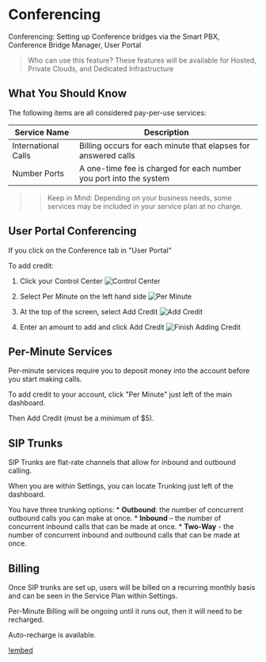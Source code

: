 # Conferencing

Conferencing:  Setting up Conference bridges via the Smart PBX, Conference Bridge Manager, User Portal 

> Who can use this feature?
> These features will be available for Hosted, Private Clouds, and Dedicated Infrastructure





## What You Should Know

The following items are all considered pay-per-use services:

| Service Name | Description |
| --- | --- |
| International Calls | Billing occurs for each minute that elapses for answered calls |
| Number Ports | A one-time fee is charged for each number you port into the system |

>> Keep in Mind: Depending on your business needs, some services may be included in your service plan at no charge.



## User Portal Conferencing

If you click on the Conference tab in "User Portal"

To add credit:

   1. Click your Control Center
   ![Control Center](images/credit_1.png)

   2. Select Per Minute on the left hand side
   ![Per Minute](images/credit_2.png)

   3. At the top of the screen, select Add Credit
   ![Add Credit](images/credit_3.png)

   4. Enter an amount to add and click Add Credit
   ![Finish Adding Credit](images/credit_4.png)



## Per-Minute Services

Per-minute services require you to deposit money into the account before you start making calls.

To add credit to your account, click "Per Minute" just left of the main dashboard.

Then Add Credit (must be a minimum of $5).


## SIP Trunks

SIP Trunks are flat-rate channels that allow for inbound and outbound calling.

When you are within Settings, you can locate Trunking just left of the dashboard.

You have three trunking options:
    * __Outbound__: the number of concurrent outbound calls you can make at once.
    * __Inbound__ – the number of concurrent inbound calls that can be made at once.
    * __Two-Way__ - the number of concurrent inbound and outbound calls that can be made at once.


## Billing

Once SIP trunks are set up, users will be billed on a recurring monthly basis and can be seen in the Service Plan within Settings.

Per-Minute Billing will be ongoing until it runs out, then it will need to be recharged.

Auto-recharge is available.

[!embed](https://www.youtube.com/watch?v=O4uVS6KGlho)
